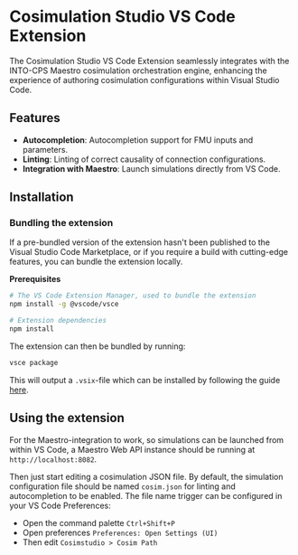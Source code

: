 # Cosimulation Studio VS Code Extension
The Cosimulation Studio VS Code Extension seamlessly integrates with the INTO-CPS Maestro cosimulation orchestration engine, enhancing the experience of authoring cosimulation configurations within Visual Studio Code.

## Features
- **Autocompletion**: Autocompletion support for FMU inputs and parameters.
- **Linting**: Linting of correct causality of connection configurations.
- **Integration with Maestro**: Launch simulations directly from VS Code.

## Installation

### Bundling the extension
If a pre-bundled version of the extension hasn't been published to the Visual Studio Code Marketplace, or if you require a build with cutting-edge features, you can bundle the extension locally.

**Prerequisites**
```bash
# The VS Code Extension Manager, used to bundle the extension
npm install -g @vscode/vsce

# Extension dependencies
npm install
```


The extension can then be bundled by running:
```bash
vsce package
```

This will output a `.vsix`-file which can be installed by following the guide [here](https://code.visualstudio.com/docs/editor/extension-marketplace#_install-from-a-vsix).

## Using the extension
For the Maestro-integration to work, so simulations can be launched from within VS Code, a Maestro Web API instance should be running at `http://localhost:8082`.

Then just start editing a cosimulation JSON file. By default, the simulation configuration file should be named `cosim.json` for linting and autocompletion to be enabled. The file name trigger can be configured in your VS Code Preferences:
- Open the command palette `Ctrl+Shift+P`
- Open preferences `Preferences: Open Settings (UI)`
- Then edit `Cosimstudio > Cosim Path`